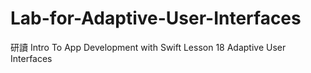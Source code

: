 # Lab-for-Adaptive-User-Interfaces
研讀 Intro To App Development with Swift Lesson 18 Adaptive User Interfaces

